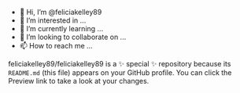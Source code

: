 - 👋 Hi, I’m @feliciakelley89
- 👀 I’m interested in ...
- 🌱 I’m currently learning ...
- 💞️ I’m looking to collaborate on ...
- 📫 How to reach me ...


feliciakelley89/feliciakelley89 is a ✨ special ✨ repository because its `README.md` (this file) appears on your GitHub profile.
You can click the Preview link to take a look at your changes.

